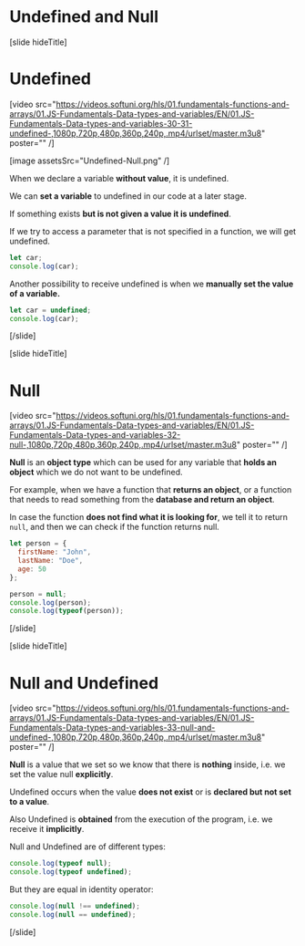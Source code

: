 # Undefined and Null

[slide hideTitle]

# Undefined

[video src="https://videos.softuni.org/hls/01.fundamentals-functions-and-arrays/01.JS-Fundamentals-Data-types-and-variables/EN/01.JS-Fundamentals-Data-types-and-variables-30-31-undefined-,1080p,720p,480p,360p,240p,.mp4/urlset/master.m3u8" poster="" /]

[image assetsSrc="Undefined-Null.png" /]

When we declare a variable **without value**, it is undefined.

We can **set a variable** to undefined in our code at a later stage.

If something exists **but is not given a value it is undefined**. 

If we try to access a parameter that is not specified in a function, we will get undefined.

``` js live
let car;
console.log(car);
```

Another possibility to receive undefined is when we **manually set the value of a variable.**

``` js live
let car = undefined;  
console.log(car);
```

[/slide]

[slide hideTitle]

# Null

[video src="https://videos.softuni.org/hls/01.fundamentals-functions-and-arrays/01.JS-Fundamentals-Data-types-and-variables/EN/01.JS-Fundamentals-Data-types-and-variables-32-null-,1080p,720p,480p,360p,240p,.mp4/urlset/master.m3u8" poster="" /]

**Null** is an **object type** which can be used for any variable that **holds an object** which we do not want to be undefined.

For example, when we have a function that **returns an object**, or a function that needs to read something from the **database and return an object**.

In case the function **does not find what it is looking for**, we tell it to return `null`, and then we can check if the function returns null. 

``` js live
let person = {
  firstName: "John",
  lastName: "Doe",
  age: 50
};

person = null;
console.log(person);
console.log(typeof(person));

```
[/slide]

[slide hideTitle]

# Null and Undefined

[video src="https://videos.softuni.org/hls/01.fundamentals-functions-and-arrays/01.JS-Fundamentals-Data-types-and-variables/EN/01.JS-Fundamentals-Data-types-and-variables-33-null-and-undefined-,1080p,720p,480p,360p,240p,.mp4/urlset/master.m3u8" poster="" /]


**Null** is a value that we set so we know that there is **nothing** inside, i.e. we set the value null **explicitly**.

Undefined occurs when the value **does not exist** or is **declared but not set to a value**.

Also Undefined is **obtained** from the execution of the program, i.e. we receive it **implicitly**.

Null and Undefined are of different types:

``` js live
console.log(typeof null);
console.log(typeof undefined);
```

But they are equal in identity operator:

``` js live
console.log(null !== undefined);
console.log(null == undefined);
```

[/slide]
